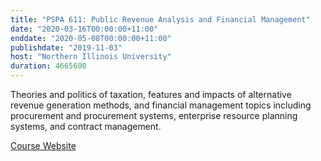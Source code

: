 ```yaml
---
title: "PSPA 611: Public Revenue Analysis and Financial Management"
date: "2020-03-16T00:00:00+11:00"
enddate: "2020-05-08T00:00:00+11:00"
publishdate: "2019-11-03"
host: "Northern Illinois University"
duration: 4665600
---
```


Theories and politics of taxation, features and impacts of alternative revenue generation methods, and financial management topics including procurement and procurement systems, enterprise resource planning systems, and contract management.

[Course Website](https://pspa611.cgoodman.com)
